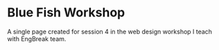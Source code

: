 # Blue Fish Workshop
A single page created for session 4 in the web design workshop I teach with EngBreak team.